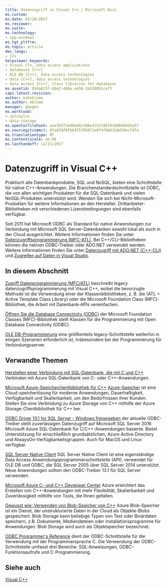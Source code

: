 ```yaml
---
title: Datenzugriff in Visual C++ | Microsoft Docs
ms.custom: 
ms.date: 03/28/2017
ms.reviewer: 
ms.suite: 
ms.technology:
- cpp-windows
ms.tgt_pltfrm: 
ms.topic: article
dev_langs:
- C++
helpviewer_keywords:
- Visual C++, data access applications
- databases [C++]
- OLE DB [C++], data access technologies
- data [C++], data access technologies
- data access [C++], class libraries for databases
ms.assetid: 95da6237-bbe2-480a-ae50-3a520051ceff
caps.latest.revision: 
author: mikeblome
ms.author: mblome
manager: ghogen
ms.workload:
- cplusplus
- data-storage
ms.openlocfilehash: eaefb5f3ed8bd0c586e42527d47918dbb0dd5a57
ms.sourcegitcommit: 8fa8fdf0fbb4f57950f1e8f4f9b81b4d39ec7d7a
ms.translationtype: MT
ms.contentlocale: de-DE
ms.lasthandoff: 12/21/2017
---
```

# <a name="data-access-in-visual-c"></a>Datenzugriff in Visual C++

Praktisch alle Datenbankprodukte, SQL und NoSQL, bieten eine Schnittstelle für native C++-Anwendungen. Die Branchenstandardschnittstelle ist ODBC, die von allen wichtigen Produkten für die SQL-Datenbank und vielen NoSQL-Produkten unterstützt wird. Wenden Sie sich bei Nicht-Microsoft-Produkten für weitere Informationen an den Hersteller. Drittanbieter-Bibliotheken mit verschiedenen Lizenzbedingungen sind ebenfalls verfügbar.

Seit 2011 hat Microsoft ODBC als Standard für native Anwendungen zur Verbindung mit Microsoft SQL Server-Datenbanken sowohl lokal als auch in der Cloud ausgerichtet. Weitere Informationen finden Sie unter [Datenzugriffsprogrammierung \(MFC-ATL\)](data-access-programming-mfc-atl.md). Bei C++/CLI-Bibliotheken können die nativen ODBC-Treiber oder ADO.NET verwendet werden. Weitere Informationen finden Sie unter [Datenzugriff mit ADO.NET (C++-CLI)](/dotnet/data-access-using-adonet-cpp-cli.md) und [Zugreifen auf Daten in Visual Studio](https://docs.microsoft.com/visualstudio/data-tools/accessing-data-in-visual-studio).

## <a name="in-this-section"></a>In diesem Abschnitt
[Zugriff Datenprogrammierung (MFC/ATL)](data-access-programming-mfc-atl.md) beschreibt legacy datenzugriffsprogrammierung mit Visual C++, wobei die bevorzugte Methode ist die Verwendung einer der Klassenbibliotheken, z. B. die (ATL = Active Template Class Library) oder die Microsoft Foundation Class (MFC)-Bibliothek, die Arbeit mit Datenbank-APIs vereinfachen.

[Öffnen Sie die Database Connectivity (ODBC)](odbc/open-database-connectivity-odbc.md) der Microsoft Foundation Classes (MFC)-Bibliothek stellt Klassen für die Programmierung mit Open Database Connectivity (ODBC).

[OLE DB-Programmierung](oledb/ole-db-programming.md) eine größtenteils legacy-Schnittstelle weiterhin in einigen Szenarien erforderlich ist, insbesondere bei der Programmierung für Verbindungsserver.

## <a name="related-topics"></a>Verwandte Themen
[Herstellen einer Verbindung mit SQL-Datenbank, die mit C und C++](/azure/sql-database/sql-database-develop-cplusplus-simple) Verbinden mit Azure SQL-Datenbank von C- oder C++-Anwendungen.

[Microsoft Azure-Speicherclientbibliothek für C++](https://github.com/Azure/azure-storage-cpp)
[Azure-Speicher](/azure/storage/storage-introduction) ist eine Cloud-speicherlösung für moderne Anwendungen, Dauerhaftigkeit, Verfügbarkeit und Skalierbarkeit, um den Bedürfnissen ihrer Kunden. Stellen Sie eine Verbindung zu Azure Storage von C++ mithilfe der Azure Storage-Clientbibliothek für C++ her.

[ODBC Driver 13.1 for SQL Server - Windows freigegeben](https://blogs.msdn.microsoft.com/sqlnativeclient/2016/08/01/announcing-the-odbc-driver-13-1-for-sql-server) der aktuelle ODBC-Treiber stellt zuverlässigen Datenzugriff auf Microsoft SQL Server 2016 Microsoft Azure SQL-Datenbank für C/C++-Anwendungen basierte. Bietet Unterstützung für einschließlich grundsätzlichen, Azure Active Directory und AlwaysOn-Verfügbarkeitsgruppen. Auch für MacOS und Linux verfügbar.     
 
[SQL Server Native Client](/sql/relational-databases/native-client/sql-server-native-client-programming) SQL Server Native Client ist eine eigenständige Data Access Anwendungsprogrammierschnittstelle (API), verwendet für OLE DB und ODBC, die SQL Server 2005 über SQL Server 2014 unterstützt. Neue Anwendungen sollten den ODBC-Treiber 13.1 für SQL Server verwenden.

[Microsoft Azure C- und C++ Developer Center](https://azure.microsoft.com/develop/cpp/) Azure erleichtert das Erstellen von C++-Anwendungen mit mehr Flexibilität, Skalierbarkeit und Zuverlässigkeit mithilfe von Tools, die Ihnen gefallen.    

[Gewusst wie: Verwenden von Blob-Speicher von C++](https://docs.microsoft.com/azure/storage/storage-c-plus-plus-how-to-use-blobs) Azure Blob-Speicher ist ein Dienst, der unstrukturierte Daten in der Cloud als Objekte-Blobs gespeichert. Blob Storage kann beliebige Typen von Text oder Binärdaten speichern, z.B. Dokumente, Mediendateien oder Installationsprogramme für Anwendungen. Blob Storage wird auch als Objektspeicher bezeichnet.

[ODBC Programmer's Reference](https://docs.microsoft.com/sql/odbc/reference/odbc-programmer-s-reference) dient der ODBC-Schnittstelle für die Verwendung mit der Programmiersprache C. Die Verwendung der ODBC-Schnittstelle umfasst drei Bereiche: SQL-Anweisungen, ODBC-Funktionsaufrufe und C-Programmierung.

## <a name="see-also"></a>Siehe auch
[Visual C++](../visual-cpp-in-visual-studio.md)
